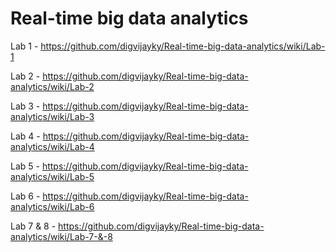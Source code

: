 # Real-time big data analytics

Lab 1 -   https://github.com/digvijayky/Real-time-big-data-analytics/wiki/Lab-1

Lab 2 -   https://github.com/digvijayky/Real-time-big-data-analytics/wiki/Lab-2

Lab 3 -   https://github.com/digvijayky/Real-time-big-data-analytics/wiki/Lab-3

Lab 4 -   https://github.com/digvijayky/Real-time-big-data-analytics/wiki/Lab-4

Lab 5 -   https://github.com/digvijayky/Real-time-big-data-analytics/wiki/Lab-5

Lab 6 -   https://github.com/digvijayky/Real-time-big-data-analytics/wiki/Lab-6

Lab 7 & 8 -   https://github.com/digvijayky/Real-time-big-data-analytics/wiki/Lab-7-&-8
